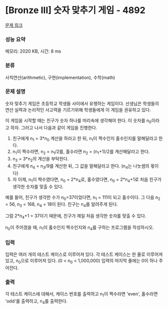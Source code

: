 # [Bronze III] 숫자 맞추기 게임 - 4892 

[문제 링크](https://www.acmicpc.net/problem/4892) 

### 성능 요약

메모리: 2020 KB, 시간: 8 ms

### 분류

사칙연산(arithmetic), 구현(implementation), 수학(math)

### 문제 설명

<p>숫자 맞추기 게임은 초등학교 학생들 사이에서 유행하는 게임이다. 선생님은 학생들의 연산 실력과 논리적인 사고력을 기르기위해 학생들에게 이 게임을 권유하고 있다.</p>

<p>이 게임을 시작할 때는 친구가 숫자 하나를 머리속에 생각해야 한다. 이 숫자를 n<sub>0</sub>이라고 하자. 그러고 나서 다음과 같이 게임을 진행한다.</p>

<ol>
	<li>친구에게 n<sub>1</sub> = 3*n<sub>0</sub> 계산을 하라고 한 뒤, n<sub>1</sub>이 짝수인지 홀수인지를 말해달라고 한다.</li>
	<li>n<sub>1</sub>이 짝수라면, n<sub>2</sub> = n<sub>1</sub>/2를, 홀수라면 n<sub>2</sub> = (n<sub>1</sub>+1)/2를 계산해달라고 한다.</li>
	<li>n<sub>3</sub> = 3*n<sub>2</sub>의 계산을 부탁한다.</li>
	<li>친구에게 n<sub>4</sub> = n<sub>3</sub>/9를 계산한 뒤, 그 값을 말해달라고 한다. (n<sub>4</sub>는 나눗셈의 몫이다)</li>
	<li>자 이제, n<sub>1</sub>이 짝수였다면, n<sub>0</sub> = 2*n<sub>4</sub>로, 홀수였다면, n<sub>0</sub> = 2*n<sub>4</sub>+1로 처음 친구가 생각한 숫자를 맞출 수 있다.</li>
</ol>

<p>예를 들어,  친구가 생각한 수가 n<sub>0</sub>=37이었다면, n<sub>1</sub> = 111이 되고 홀수이다. 그 다음 n<sub>2</sub> = 56, n<sub>3</sub> = 168, n<sub>4</sub> = 18이 된다. 친구는 n<sub>4</sub>를 알려주게 된다. </p>

<p>그럼 2*n<sub>4</sub>+1 = 37이기 때문에, 친구가 제일 처음 생각한 숫자를 맞출 수 있다.</p>

<p>n<sub>0</sub>이 주어졌을 때, n<sub>1</sub>이 홀수인지 짝수인지와 n<sub>4</sub>를 구하는 프로그램을 작성하시오.</p>

### 입력 

 <p>입력은 여러 개의 테스트 케이스로 이루어져 있다. 각 테스트 케이스는 한 줄로 이루어져 있고, n<sub>0</sub>으로 이루어져 있다. (0 < n<sub>0</sub> < 1,000,000) 입력의 마지막 줄에는 0이 하나 주어진다.</p>

### 출력 

 <p>각 테스트 케이스에 대해서, 케이스 번호를 출력하고 n<sub>1</sub>이 짝수라면 'even', 홀수라면 'odd'를 출력하고, n<sub>4</sub>를 출력한다.</p>

